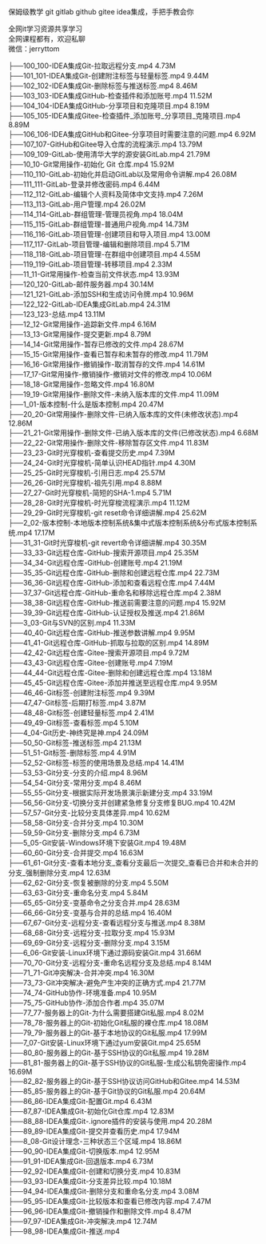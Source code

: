 保姆级教学 git gitlab github gitee idea集成，手把手教会你

全网it学习资源共享学习<br>全网课程都有，欢迎私聊<br>微信：jerryttom<br>

├──100_100-IDEA集成Git-拉取远程分支.mp4 4.73M<br> ├──101_101-IDEA集成Git-创建附注标签与轻量标签.mp4 9.44M<br> ├──102_102-IDEA集成Git-删除标签与推送标签.mp4 8.46M<br> ├──103_103-IDEA集成GitHub-检查插件和添加账号.mp4 11.52M<br> ├──104_104-IDEA集成GitHub-分享项目和克隆项目.mp4 8.19M<br> ├──105_105-IDEA集成Gitee-检查插件_添加账号_分享项目_克隆项目.mp4 8.89M<br> ├──106_106-IDEA集成GitHub和Gitee-分享项目时需要注意的问题.mp4 6.92M<br> ├──107_107-GitHub和Gitee导入仓库的流程演示.mp4 13.79M<br> ├──109_109-GitLab-使用清华大学的源安装GitLab.mp4 21.79M<br> ├──10_10-Git常用操作-初始化 Git 仓库.mp4 15.92M<br> ├──110_110-GitLab-初始化并启动GitLab以及常用命令讲解.mp4 26.08M<br> ├──111_111-GitLab-登录并修改密码.mp4 6.44M<br> ├──112_112-GitLab-编辑个人资料及简体中文支持.mp4 7.26M<br> ├──113_113-GitLab-用户管理.mp4 26.02M<br> ├──114_114-GitLab-群组管理-管理员视角.mp4 18.04M<br> ├──115_115-GitLab-群组管理-普通用户视角.mp4 14.73M<br> ├──116_116-GitLab-项目管理-创建项目和导入项目.mp4 13.00M<br> ├──117_117-GitLab-项目管理-编辑和删除项目.mp4 5.71M<br> ├──118_118-GitLab-项目管理-在群组中创建项目.mp4 4.55M<br> ├──119_119-GitLab-项目管理-转移项目.mp4 2.33M<br> ├──11_11-Git常用操作-检查当前文件状态.mp4 13.93M<br> ├──120_120-GitLab-邮件服务器.mp4 30.14M<br> ├──121_121-GitLab-添加SSH和生成访问令牌.mp4 10.96M<br> ├──122_122-GitLab-IDEA集成GitLab.mp4 24.31M<br> ├──123_123-总结.mp4 13.11M<br> ├──12_12-Git常用操作-追踪新文件.mp4 6.16M<br> ├──13_13-Git常用操作-提交更新.mp4 8.79M<br> ├──14_14-Git常用操作-暂存已修改的文件.mp4 28.67M<br> ├──15_15-Git常用操作-查看已暂存和未暂存的修改.mp4 11.79M<br> ├──16_16-Git常用操作-撤销操作-取消暂存的文件.mp4 14.61M<br> ├──17_17-Git常用操作-撤销操作-撤销对文件的修改.mp4 10.06M<br> ├──18_18-Git常用操作-忽略文件.mp4 16.80M<br> ├──19_19-Git常用操作-删除文件-未纳入版本库的文件.mp4 11.09M<br> ├──1_01-版本控制-什么是版本控制.mp4 20.47M<br> ├──20_20-Git常用操作-删除文件-已纳入版本库的文件(未修改状态).mp4 12.86M<br> ├──21_21-Git常用操作-删除文件-已纳入版本库的文件(已修改状态).mp4 6.68M<br> ├──22_22-Git常用操作-删除文件-移除暂存区文件.mp4 11.83M<br> ├──23_23-Git时光穿梭机-查看提交历史.mp4 7.39M<br> ├──24_24-Git时光穿梭机-简单认识HEAD指针.mp4 4.30M<br> ├──25_25-Git时光穿梭机-引用日志.mp4 25.57M<br> ├──26_26-Git时光穿梭机-祖先引用.mp4 8.88M<br> ├──27_27-Git时光穿梭机-简短的SHA-1.mp4 5.71M<br> ├──28_28-Git时光穿梭机-时光穿梭流程演示.mp4 11.12M<br> ├──29_29-Git时光穿梭机-git reset命令详细讲解.mp4 25.62M<br> ├──2_02-版本控制-本地版本控制系统&amp;集中式版本控制系统&amp;分布式版本控制系统.mp4 17.17M<br> ├──31_31-Git时光穿梭机-git revert命令详细讲解.mp4 30.35M<br> ├──33_33-Git远程仓库-GitHub-搜索开源项目.mp4 25.35M<br> ├──34_34-Git远程仓库-GitHub-创建账号.mp4 21.19M<br> ├──35_35-Git远程仓库-GitHub-删除和创建远程仓库.mp4 22.73M<br> ├──36_36-Git远程仓库-GitHub-添加和查看远程仓库.mp4 7.44M<br> ├──37_37-Git远程仓库-GitHub-重命名和移除远程仓库.mp4 2.38M<br> ├──38_38-Git远程仓库-GitHub-推送前需要注意的问题.mp4 15.92M<br> ├──39_39-Git远程仓库-GitHub-认证授权及推送.mp4 21.86M<br> ├──3_03-Git与SVN的区别.mp4 11.33M<br> ├──40_40-Git远程仓库-GitHub-推送参数讲解.mp4 9.95M<br> ├──41_41-Git远程仓库-GitHub-抓取与拉取的区别.mp4 14.89M<br> ├──42_42-Git远程仓库-Gitee-搜索开源项目.mp4 9.72M<br> ├──43_43-Git远程仓库-Gitee-创建账号.mp4 7.19M<br> ├──44_44-Git远程仓库-Gitee-删除和创建远程仓库.mp4 13.18M<br> ├──45_45-Git远程仓库-Gitee-添加并推送至远程仓库.mp4 9.95M<br> ├──46_46-Git标签-创建附注标签.mp4 9.39M<br> ├──47_47-Git标签-后期打标签.mp4 3.87M<br> ├──48_48-Git标签-创建轻量标签.mp4 2.41M<br> ├──49_49-Git标签-查看标签.mp4 5.10M<br> ├──4_04-Git历史-神终究是神.mp4 24.09M<br> ├──50_50-Git标签-推送标签.mp4 21.13M<br> ├──51_51-Git标签-删除标签.mp4 4.91M<br> ├──52_52-Git标签-标签的使用场景及总结.mp4 14.41M<br> ├──53_53-Git分支-分支的介绍.mp4 8.96M<br> ├──54_54-Git分支-常用分支.mp4 8.46M<br> ├──55_55-Git分支-根据实际开发场景演示新建分支.mp4 33.19M<br> ├──56_56-Git分支-切换分支并创建紧急修复分支修复BUG.mp4 10.42M<br> ├──57_57-Git分支-比较分支具体差异.mp4 10.62M<br> ├──58_58-Git分支-合并分支.mp4 10.30M<br> ├──59_59-Git分支-删除分支.mp4 6.73M<br> ├──5_05-Git安装-Windows环境下安装Git.mp4 19.48M<br> ├──60_60-Git分支-合并提交.mp4 16.63M<br> ├──61_61-Git分支-查看本地分支_查看分支最后一次提交_查看已合并和未合并的分支_强制删除分支.mp4 12.63M<br> ├──62_62-Git分支-恢复被删除的分支.mp4 5.50M<br> ├──63_63-Git分支-重命名分支.mp4 5.84M<br> ├──65_65-Git分支-变基命令之分支合并.mp4 28.63M<br> ├──66_66-Git分支-变基与合并的总结.mp4 16.40M<br> ├──67_67-Git分支-远程分支-查看远程分支与推送.mp4 8.38M<br> ├──68_68-Git分支-远程分支-拉取分支.mp4 15.93M<br> ├──69_69-Git分支-远程分支-删除分支.mp4 3.15M<br> ├──6_06-Git安装-Linux环境下通过源码安装Git.mp4 31.66M<br> ├──70_70-Git分支-远程分支-重命名远程分支及总结.mp4 8.14M<br> ├──71_71-Git冲突解决-合并冲突.mp4 16.30M<br> ├──73_73-Git冲突解决-避免产生冲突的正确方式.mp4 21.77M<br> ├──74_74-GitHub协作-环境准备.mp4 10.95M<br> ├──75_75-GitHub协作-添加合作者.mp4 35.07M<br> ├──77_77-服务器上的Git-为什么需要搭建Git私服.mp4 8.02M<br> ├──78_78-服务器上的Git-初始化Git私服的裸仓库.mp4 18.08M<br> ├──79_79-服务器上的Git-基于本地协议的Git私服.mp4 17.99M<br> ├──7_07-Git安装-Linux环境下通过yum安装Git.mp4 25.65M<br> ├──80_80-服务器上的Git-基于SSH协议的Git私服.mp4 19.28M<br> ├──81_81-服务器上的Git-基于SSH协议的Git私服-生成公私钥免密操作.mp4 16.69M<br> ├──82_82-服务器上的Git-基于SSH协议访问GitHub和Gitee.mp4 14.53M<br> ├──85_85-服务器上的Git-基于Git协议的Git私服.mp4 20.64M<br> ├──86_86-IDEA集成Git-配置Git.mp4 6.43M<br> ├──87_87-IDEA集成Git-初始化Git仓库.mp4 12.83M<br> ├──88_88-IDEA集成Git-.ignore插件的安装与使用.mp4 20.28M<br> ├──89_89-IDEA集成Git-提交并查看历史.mp4 17.94M<br> ├──8_08-Git设计理念-三种状态三个区域.mp4 18.86M<br> ├──90_90-IDEA集成Git-切换版本.mp4 12.95M<br> ├──91_91-IDEA集成Git-回退版本.mp4 6.73M<br> ├──92_92-IDEA集成Git-创建和切换分支.mp4 10.83M<br> ├──93_93-IDEA集成Git-分支差异比较.mp4 10.18M<br> ├──94_94-IDEA集成Git-删除分支和重命名分支.mp4 3.08M<br> ├──95_95-IDEA集成Git-比较版本和查看已修改内容.mp4 7.47M<br> ├──96_96-IDEA集成Git-撤销操作和删除文件.mp4 8.47M<br> ├──97_97-IDEA集成Git-冲突解决.mp4 12.74M<br> ├──98_98-IDEA集成Git-推送.mp4 
